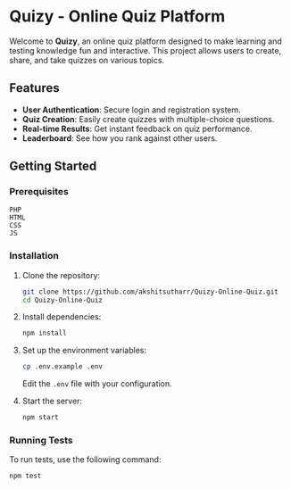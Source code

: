 # Quizy - Online Quiz Platform

Welcome to **Quizy**, an online quiz platform designed to make learning and testing knowledge fun and interactive. This project allows users to create, share, and take quizzes on various topics.

## Features

- **User Authentication**: Secure login and registration system.
- **Quiz Creation**: Easily create quizzes with multiple-choice questions.
- **Real-time Results**: Get instant feedback on quiz performance.
- **Leaderboard**: See how you rank against other users.



## Getting Started

### Prerequisites
    PHP 
    HTML
    CSS
    JS

### Installation

1. Clone the repository:
    ```sh
    git clone https://github.com/akshitsutharr/Quizy-Online-Quiz.git
    cd Quizy-Online-Quiz
    ```

2. Install dependencies:
    ```sh
    npm install
    ```

3. Set up the environment variables:
    ```sh
    cp .env.example .env
    ```
    Edit the `.env` file with your configuration.

4. Start the server:
    ```sh
    npm start
    ```

### Running Tests

To run tests, use the following command:
```sh
npm test
